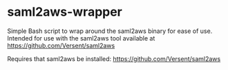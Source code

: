 # saml2aws-wrapper
Simple Bash script to wrap around the saml2aws binary for ease of use.  Intended for use with the saml2aws tool available at https://github.com/Versent/saml2aws

Requires that saml2aws be installed:
https://github.com/Versent/saml2aws
